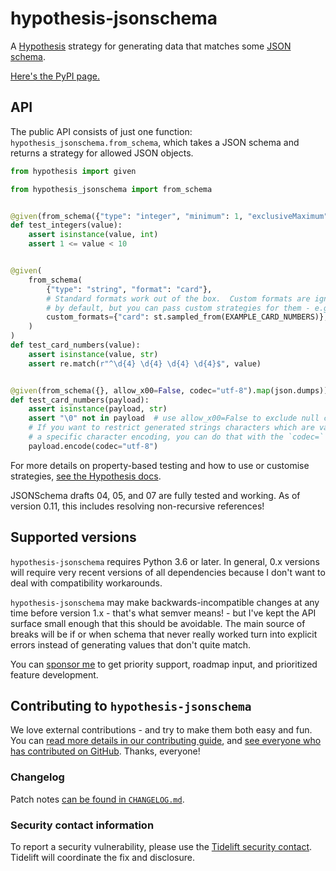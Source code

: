 # hypothesis-jsonschema

A [Hypothesis](https://hypothesis.readthedocs.io) strategy for generating data
that matches some [JSON schema](https://json-schema.org/).

[Here's the PyPI page.](https://pypi.org/project/hypothesis-jsonschema/)

## API

The public API consists of just one function: `hypothesis_jsonschema.from_schema`,
which takes a JSON schema and returns a strategy for allowed JSON objects.

```python
from hypothesis import given

from hypothesis_jsonschema import from_schema


@given(from_schema({"type": "integer", "minimum": 1, "exclusiveMaximum": 10}))
def test_integers(value):
    assert isinstance(value, int)
    assert 1 <= value < 10


@given(
    from_schema(
        {"type": "string", "format": "card"},
        # Standard formats work out of the box.  Custom formats are ignored
        # by default, but you can pass custom strategies for them - e.g.
        custom_formats={"card": st.sampled_from(EXAMPLE_CARD_NUMBERS)},
    )
)
def test_card_numbers(value):
    assert isinstance(value, str)
    assert re.match(r"^\d{4} \d{4} \d{4} \d{4}$", value)


@given(from_schema({}, allow_x00=False, codec="utf-8").map(json.dumps))
def test_card_numbers(payload):
    assert isinstance(payload, str)
    assert "\0" not in payload  # use allow_x00=False to exclude null characters
    # If you want to restrict generated strings characters which are valid in
    # a specific character encoding, you can do that with the `codec=` argument.
    payload.encode(codec="utf-8")
```

For more details on property-based testing and how to use or customise
strategies, [see the Hypothesis docs](https://hypothesis.readthedocs.io/).

JSONSchema drafts 04, 05, and 07 are fully tested and working.
As of version 0.11, this includes resolving non-recursive references!


## Supported versions

`hypothesis-jsonschema` requires Python 3.6 or later.
In general, 0.x versions will require very recent versions of all dependencies
because I don't want to deal with compatibility workarounds.

`hypothesis-jsonschema` may make backwards-incompatible changes at any time
before version 1.x - that's what semver means! - but I've kept the API surface
small enough that this should be avoidable.  The main source of breaks will be
if or when schema that never really worked turn into explicit errors instead
of generating values that don't quite match.

You can [sponsor me](https://github.com/sponsors/Zac-HD) to get priority
support, roadmap input, and prioritized feature development.


## Contributing to `hypothesis-jsonschema`

We love external contributions - and try to make them both easy and fun.
You can [read more details in our contributing guide](https://github.com/Zac-HD/hypothesis-jsonschema/blob/master/CONTRIBUTING.md),
and [see everyone who has contributed on GitHub](https://github.com/Zac-HD/hypothesis-jsonschema/graphs/contributors).
Thanks, everyone!


### Changelog

Patch notes [can be found in `CHANGELOG.md`](https://github.com/Zac-HD/hypothesis-jsonschema/blob/master/CHANGELOG.md).


### Security contact information
To report a security vulnerability, please use the
[Tidelift security contact](https://tidelift.com/security).
Tidelift will coordinate the fix and disclosure.
